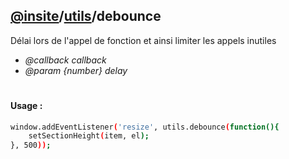## [@insite](../../README.md)/[utils](../README.md)/debounce

Délai lors de l'appel de fonction et ainsi limiter les appels inutiles

* *@callback callback*
* *@param {number} delay*

#

#### Usage :


```bash
window.addEventListener('resize', utils.debounce(function(){
    setSectionHeight(item, el);
}, 500));
```

 